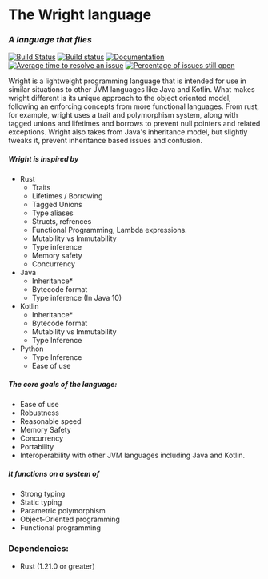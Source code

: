 # The Wright language
### *A language that flies*
[![Build Status](https://travis-ci.org/Wright-Language-Developers/Wright-lang.svg?branch=master)](https://travis-ci.org/Wright-Language-Developers/Wright-lang)
[![Build status](https://ci.appveyor.com/api/projects/status/kh76mn7ly95kish3?svg=true)](https://ci.appveyor.com/project/WrightLanguage/wright-lang)
[![Documentation](https://docs.rs/wright/badge.svg)](https://docs.rs/wright)
[![Average time to resolve an issue](http://isitmaintained.com/badge/resolution/Wright-Language-Developers/Wright-lang.svg)](http://isitmaintained.com/project/Wright-Language-Developers/Wright-lang "Average time to resolve an issue")
[![Percentage of issues still open](http://isitmaintained.com/badge/open/Wright-Language-Developers/Wright-lang.svg)](http://isitmaintained.com/project/Wright-Langauge-Developers/Wright-lang "Percentage of issues still open")

Wright is a lightweight programming language that is intended for use in similar situations to other JVM languages like
Java and Kotlin. What makes wright different is its unique approach to the object oriented model, following an enforcing
concepts from more functional languages. From rust, for example, wright uses a trait and polymorphism system, along with
tagged unions and lifetimes and borrows to prevent null pointers and related exceptions. Wright also takes from Java's
inheritance model, but slightly tweaks it, prevent inheritance based issues and confusion.

##### Wright is inspired by
* Rust
    * Traits
    * Lifetimes / Borrowing
    * Tagged Unions
    * Type aliases
    * Structs, refrences
    * Functional Programming, Lambda expressions.
    * Mutability vs Immutability
    * Type inference
    * Memory safety
    * Concurrency
* Java
    * Inheritance*
    * Bytecode format
    * Type inference (In Java 10)
* Kotlin
    * Inheritance*
    * Bytecode format
    * Mutability vs Immutability
    * Type Inference
* Python
    * Type Inference
    * Ease of use

##### The core goals of the language:
* Ease of use
* Robustness
* Reasonable speed
* Memory Safety
* Concurrency
* Portability
* Interoperability with other JVM languages including Java and Kotlin. 

##### It functions on a system of
* Strong typing
* Static typing
* Parametric polymorphism
* Object-Oriented programming
* Functional programming

### Dependencies:
* Rust (1.21.0 or greater)